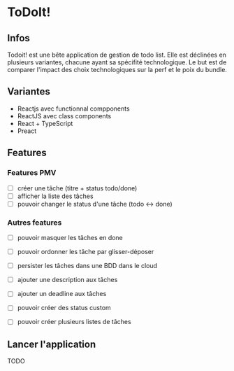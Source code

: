 # ToDoIt!


## Infos

Todoit! est une bête application de gestion de todo list. Elle est déclinées en plusieurs 
variantes, chacune ayant sa spécifité technologique. Le but est de comparer l'impact des
choix technologiques sur la perf et le poix du bundle.


## Variantes

- Reactjs avec functionnal compponents
- ReactJS avec class components
- React + TypeScript
- Preact


## Features

### Features PMV

- [ ] créer une tâche (titre + status todo/done)
- [ ] afficher la liste des tâches
- [ ] pouvoir changer le status d'une tâche (todo <-> done)

### Autres features

- [ ] pouvoir masquer les tâches en done
- [ ] pouvoir ordonner les tâche par glisser-déposer
- [ ] persister les tâches dans une BDD dans le cloud
- [ ] ajouter une description aux tâches
- [ ] ajouter un deadline aux tâches
- [ ] pouvoir créer des status custom
- [ ] pouvoir créer plusieurs listes de tâches


## Lancer l'application

TODO
